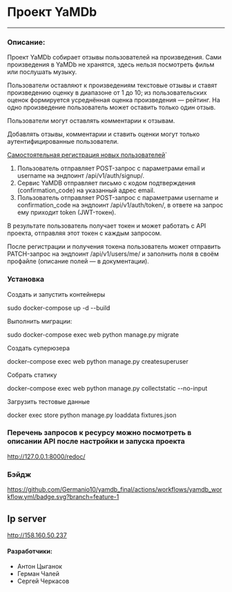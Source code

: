 # Проект YaMDb 
------- 
### Описание: 
 
Проект YaMDb собирает отзывы пользователей на произведения. Сами произведения в YaMDb не хранятся, здесь нельзя посмотреть фильм или послушать музыку. 
 
Пользователи оставляют к произведениям текстовые отзывы и ставят произведению оценку в диапазоне от 1 до 10; из пользовательских оценок формируется усреднённая оценка произведения — рейтинг. На одно произведение пользователь может оставить только один отзыв. 
 
Пользователи могут оставлять комментарии к отзывам. 
 
Добавлять отзывы, комментарии и ставить оценки могут только аутентифицированные пользователи. 
 
<u>Самостоятельная регистрация новых пользователей</u>` 
1. Пользователь отправляет POST-запрос с параметрами email и username на эндпоинт /api/v1/auth/signup/. 
2. Сервис YaMDB отправляет письмо с кодом подтверждения (confirmation_code) на указанный адрес email. 
3. Пользователь отправляет POST-запрос с параметрами username и confirmation_code на эндпоинт /api/v1/auth/token/, в ответе на запрос ему приходит token (JWT-токен). 
 
В результате пользователь получает токен и может работать с API проекта, отправляя этот токен с каждым запросом. 
 
После регистрации и получения токена пользователь может отправить PATCH-запрос на эндпоинт /api/v1/users/me/ и заполнить поля в своём профайле (описание полей — в документации). 
 
### Установка 
Создать и запустить контейнеры 
 
sudo docker-compose up -d --build 
 
Выполнить миграции: 
 
sudo docker-compose exec web python manage.py migrate 
 
Создать суперюзера 
 
docker-compose exec web python manage.py createsuperuser 
 
Собрать статику 
 
docker-compose exec web python manage.py collectstatic --no-input  
 
Загрузить тестовые данные 
 
docker exec store python manage.py loaddata fixtures.json 
### Перечень запросов к ресурсу можно посмотреть в описании API после настройки и запуска проекта 
 
http://127.0.0.1:8000/redoc/ 


### Бэйдж

https://github.com/Germanio10/yamdb_final/actions/workflows/yamdb_workflow.yml/badge.svg?branch=feature-1

## Ip server

http://158.160.50.237

 
#### Разработчики: 
* Антон Цыганок 
* Герман Чалей 
* Сергей Черкасов 
